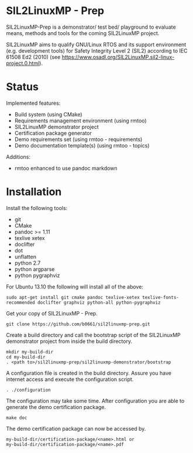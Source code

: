 # SIL2LinuxMP - Prep

SIL2LinuxMP-Prep is a demonstrator/ test bed/ playground to evaluate
means, methods and tools for the coming SIL2LinuxMP project.

SIL2LinuxMP aims to qualify GNU/Linux RTOS and its support environment
(e.g. development tools) for Safety Integrity Level 2 (SIL2) according 
to IEC 61508 Ed2 (2010) (see <https://www.osadl.org/SIL2LinuxMP.sil2-linux-project.0.html>).

# Status

Implemented features:

  * Build system (using CMake)
  * Requirements management environment (using rmtoo) 
  * SIL2LinuxMP demonstrator project
  * Certification package generator
  * Demo requirements set (using rmtoo - requirements)
  * Demo documentation template(s) (using rmtoo - topics)
  
Additions:

  * rmtoo enhanced to use pandoc markdown

# Installation

Install the following tools:

  * git
  * CMake
  * pandoc >= 1.11
  * texlive xetex
  * doclifter
  * dot
  * unflatten
  * python 2.7
  * python argparse
  * python pygraphviz
  
For Ubuntu 13.10 the following will install all of the above:

    sudo apt-get install git cmake pandoc texlive-xetex texlive-fonts-recommended doclifter graphviz python-all python-pygraphviz 

Get your copy of SIL2LinuxMP - Prep.

    git clone https://github.com/b0661/sil2linuxmp-prep.git

Create a build directory and call the bootstrap script of the SIL2LinuxMP
demonstrator project from inside the build directory.

    mkdir my-build-dir
    cd my-build-dir 
    . <path to>/sil2linuxmp-prep/sil2linuxmp-demonstrator/bootstrap

A configuration file is created in the
build directory. Assure you have internet access
and execute the configuration script.

    . ./configuration

The configuration may take some time. After configuration
you are able to generate the demo certification package.

    make doc

The demo certification package can now be accessed by.

    my-build-dir/certification-package/<name>.html or
    my-build-dir/certification-package/<name>.pdf
